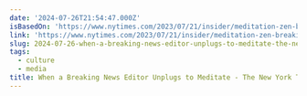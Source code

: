 ```yaml
---
date: '2024-07-26T21:54:47.000Z'
isBasedOn: 'https://www.nytimes.com/2023/07/21/insider/meditation-zen-breaking-news.html'
link: 'https://www.nytimes.com/2023/07/21/insider/meditation-zen-breaking-news.html'
slug: 2024-07-26-when-a-breaking-news-editor-unplugs-to-meditate-the-new-york-times
tags:
  - culture
  - media
title: When a Breaking News Editor Unplugs to Meditate - The New York Times
---
```

 
